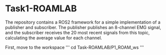 # Task1-ROAMLAB
The repository contains a ROS2 framework for a simple implementation of a publisher and subscriber. The publisher publishes an 8-channel EMG signal, and the subscriber receives the 20 most recent signals from this topic, calculating the average value for each channel.

First, move to the workspace
'''
cd Task-ROAMLAB/P1_ROAM_ws
'''
